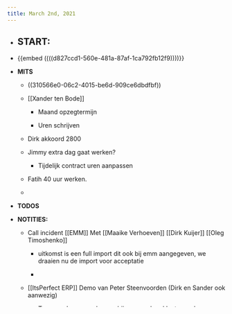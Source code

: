 ```yaml
---
title: March 2nd, 2021
---
```


- **START:**
	 - 

- {{embed  ((((d827ccd1-560e-481a-87af-1ca792fb12f9))))}}

- **MITS**
	 - ((310566e0-06c2-4015-be6d-909ce6dbdfbf))

	 - [[Xander ten Bode]]
		 - Maand opzegtermijn

		 - Uren schrijven 

	 - Dirk akkoord 2800

	 - Jimmy extra dag gaat werken?
		 - Tijdelijk contract uren aanpassen

	 - Fatih 40 uur werken.

	 - 

- **TODOS**

- **NOTITIES:**
	 - Call incident [[EMM]] Met [[Maaike Verhoeven]] [[Dirk Kuijer]] [[Oleg Timoshenko]]
		 - uitkomst is een full import dit ook bij emm aangegeven, we draaien nu de import voor acceptatie

		 - 

	 - [[ItsPerfect ERP]] Demo van Peter Steenvoorden (Dirk en Sander ook aanwezig) 
		 - Tags worden overschreven bij sync andere klanten maken gebruik van een autotagger in shopify.

		 - Laatste foto wordt als variant foto in. 

		 - Kortingen in Itsperfect worden overgenomen uit shopify 

		 - Retrigger hook order, en hij draait nog 1 keer per dag. Je kan de order id invoeren bij SHopifyplus plugin en dan kan je het orderid uit de url kopieren en ter sync aanbieden. 

		 - Order mails komen allemaal uit shopify 

		 - Deelleveringen werken ook. 

		 - Views kan je gebruiken voor vertalingen

		 - Retouren sync zit erin, mode express fullfilment retour formuleiren en hoef je dus niet aan te melden. 

		 - Er wordt wel gelogd maar niet op alles. 

	 - 13:57 [[HKV Shopware 6]] Probleem met [[Ergonode]] opgelost door [[Ron Peeters]]

	 - [[Directie]] [[Meeting]] 
		 - Inplannen basis planning 

		 - Ana;lyse Drupal commerce

		 - Boris 

	 - [[EMM]] SW Klant 
		 - Acceptatie recommended retail price, testen en controleren. 

		 - Na kwart over 8 

		 - Server eruit op acc

		 - EMMSERV-36 Wat 

		 - Dus wat op acceptatie staat goed is.

		 - SW klant update 6RKCvM[add](javascript:void(0);) draait niet waarom niet. 

		 - SFSI2d

	 - Mail Wouter P:Tuin verbouwing
		 - Hi Wouter,

		 - 

		 - Hoe gaat het met jou en je gezin? Hopelijk geen positieve corona test en zijn jullie weer gezond. En de week van 8 maart is natuurlijk goed mits je gezond bent. 

		 - Dank voor het overzicht van de planten, een mooi combinatie vinden we beide het lijkt een mooi veldboeket. 

		 - 

		 - Hieronder wat vragen en opmerkingen.

		 - 

		 - **Planten:**

		 - We hadden nog wel wat vragen (zie mijn Miro board wat we aan bloem fotos hebben bekeken https://miro.com/app/board/o9J_lSfd-lU=/)
			 - De Geranium rozanne  is wat paarsig (zoals ik ze gevonden heb) maar is dit meer paars of blauw? Als het blauw is vinden we het mooi, of zijn er nog andere opties blauw die goed passen bij je selectie? 

			 - Voor ons gevoel lijkt de Verbena bonariensis ‘lollypop’  Clematis montana rubens, heb ik bij beide de juiste afbeelding gekozen? 

			 - We willen geen planten die je moet afdekken, ik zie mijn oude buurman altijd driftig zijn tuin beschermen maar die tijd/energie hebben we niet op dit moment in ons leven ;) 

			 - Hoe zit het met de hoogten van de planten, wij hopen voornamelijk erg verschillend (dus niet een "horizontale" lijn)

			 - We dachten voor de variatie misschien een wat meer tak achtige plant er tussen te zetten b.v. https://appeltern.nl/nl/tuinadvies/plantenencyclopedie/actaea_japonica_zilverkaars/  wat vind jij hier van?

			 - We willen graag sneeuwklokjes in de tuin, kunnen we die nadat jij klaar bent gewoon planten? Of moeten we ergens rekening mee houden? of heb jij nog wat inspiratie wat met deze wens te doen.

			 - We vroegen ons af wat je precies bedoelde met de verdwaalde wilde bloemen het klinkt namelijk heel leuk en zijn erg benieuwd of we het over hetzelfde hebben. 

			 - Klimmer op het lage stuk is helemaal goed!

			 - Bij het hoge gedeelte willen we toch nog een Toscaanse Jasmijn (hoge gedeelte na het gat bij het boompje) Anne had je hier ook nog wat over gestuurd via de app. Kan dit?

		 - 

		 - **Organische maken:**

		 - Voor het meer organisch maken van de tuin had je al wat opties besproken met Anne. Onderstaande is wat we graag zouden willen. 
			 - De bestrating achter 1 grote cirkel die start bij de het paadje en eindigt in de schutting. Op het Miro board een tekening voor bij de beschrijving (de cirkel moet zo groot mogelijk)

			 - In de rechter achterhoek (vanaf het huis gezien) willen we graag een Lavendel laten plaatsen met natuurlijk de vraag, is dat een goeie locatie voor een Lavendel. 

		 - 

		 - **Stepstones**

		 - We zijn akkoord met de voorgestelde rode stepstones, mooie stenen!
			 - We willen alleen nog wel nadenken over hoe deze te positioneren. We hebben hier een gedachte over en horen ook graag jou advies betreft de hoeveelheid, zodat het, en geen hink stap sprong wordt en ook in een bocht komt te liggen waardoor de rechte lijnen ook wat gebroken worden. 

			 - Wel een vraag betreft de prijs, we moeten natuurlijk genoeg afnemen maar indien niet nodig kunnen deze dan ook weer terug? Het zijn extra kosten en als we ergens iets kunnen besparen is het mooi.

		 - 

		 - **Overig:**
			 - De klimplant achterin de tuin bij de schuur lijkt erg droog en ik weet niet of ze de vrieskou hebben overleeft. Ik stuur je hier nog een foto van.

			 - 2 Zaken over, ik heb echt alles aangelopen, zal het weekend nog een keer sproeien en lopen. Ik twijfel nu wel of het zand dan op de juiste plek ligt..... we hadden bedacht dat dit +/-60 cm onder het pad zou moeten maar twijfel nu we andere stenen gaan neerleggen. Ook hiervan zal ik een foto sturen. 

			 - De big bags kunnen die retour mits we ze niet nodig hebben?

		 - 

		 - Een hele hoop en als je ergens extra uitleg over wilt bel me dan kunnen we wat sneller schakelen. 

		 - 

		 - Hopelijk tot volgende week. 

		 - 

		 - Groeten Anne en Gijs
